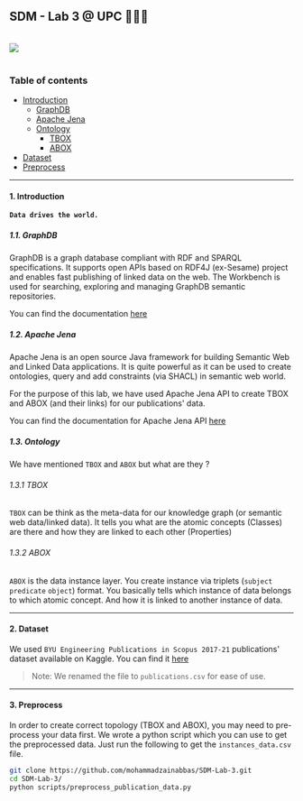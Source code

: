 ## SDM - Lab 3 @ UPC 👨🏻‍💻

</br>

<div>
  <a href="https://open.vscode.dev/mohammadzainabbas/SDM-Lab-3" target="_blank" style="cursor: pointer;"> 
    <img src="https://open.vscode.dev/badges/open-in-vscode.svg" style="cursor: pointer;"/>
  </a>
</div>

</br>

### Table of contents

- [Introduction](#introduction)
  * [GraphDB](#graph-db)
  * [Apache Jena](#apache-jena)
  * [Ontology](#ontology)
    * [TBOX](#tbox)
    * [ABOX](#abox)
- [Dataset](#dataset)
- [Preprocess](#preprocess)

---

<a id="introduction" />

#### 1. Introduction

__`Data drives the world.`__ 


<a id="graph-db" />

##### 1.1. GraphDB

GraphDB is a graph database compliant with RDF and SPARQL specifications. It supports open APIs based on RDF4J (ex-Sesame) project and enables fast publishing of linked data on the web. The Workbench is used for searching, exploring and managing GraphDB semantic repositories.

You can find the documentation [here](https://graphdb.ontotext.com/documentation/free/)


<a id="apache-jena" />

##### 1.2. Apache Jena

Apache Jena is an open source Java framework for building Semantic Web and Linked Data applications. It is quite powerful as it can be used to create ontologies, query and add constraints (via SHACL) in semantic web world.

For the purpose of this lab, we have used Apache Jena API to create TBOX and ABOX (and their links) for our publications' data. 

You can find the documentation for Apache Jena API [here](https://jena.apache.org/documentation/javadoc/jena/org/apache/jena/package-summary.html)


<a id="ontology" />

##### 1.3. Ontology

We have mentioned `TBOX` and `ABOX` but what are they ?

<a id="tbox" />

###### 1.3.1 TBOX

`TBOX` can be think as the meta-data for our knowledge graph (or semantic web data/linked data). It tells you what are the atomic concepts (Classes) are there and how they are linked to each other (Properties)

<a id="abox" />

###### 1.3.2 ABOX

`ABOX` is the data instance layer. You create instance via triplets (`subject` `predicate` `object`) format. You basically tells which instance of data belongs to which atomic concept. And how it is linked to another instance of data.

---

<a id="dataset" />

#### 2. Dataset

We used `BYU Engineering Publications in Scopus 2017-21` publications' dataset available on Kaggle. You can find it [here](https://www.kaggle.com/datasets/dpixton/byu-engineering-publications-in-scopus-201721)

> Note: We renamed the file to `publications.csv` for ease of use.

---

<a id="preprocess" />

#### 3. Preprocess

In order to create correct topology (TBOX and ABOX), you may need to pre-process your data first. We wrote a python script which you can use to get the preprocessed data. Just run the following to get the `instances_data.csv` file.

```bash
git clone https://github.com/mohammadzainabbas/SDM-Lab-3.git
cd SDM-Lab-3/
python scripts/preprocess_publication_data.py
```

